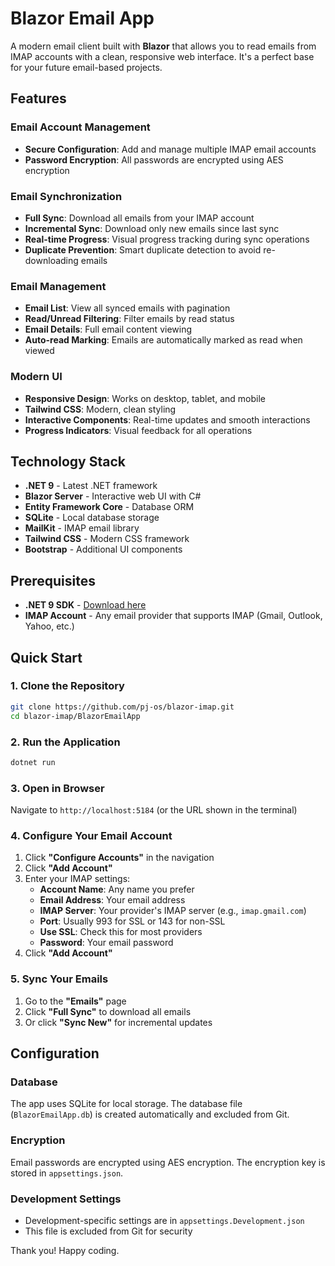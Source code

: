 # Blazor Email App

A modern email client built with **Blazor** that allows you to read emails from IMAP accounts with a clean, responsive web interface. It's a perfect base for your future email-based projects.

## Features

### **Email Account Management**
- **Secure Configuration**: Add and manage multiple IMAP email accounts
- **Password Encryption**: All passwords are encrypted using AES encryption

### **Email Synchronization**
- **Full Sync**: Download all emails from your IMAP account
- **Incremental Sync**: Download only new emails since last sync
- **Real-time Progress**: Visual progress tracking during sync operations
- **Duplicate Prevention**: Smart duplicate detection to avoid re-downloading emails

### **Email Management**
- **Email List**: View all synced emails with pagination
- **Read/Unread Filtering**: Filter emails by read status
- **Email Details**: Full email content viewing
- **Auto-read Marking**: Emails are automatically marked as read when viewed

### **Modern UI**
- **Responsive Design**: Works on desktop, tablet, and mobile
- **Tailwind CSS**: Modern, clean styling
- **Interactive Components**: Real-time updates and smooth interactions
- **Progress Indicators**: Visual feedback for all operations

## Technology Stack
- **.NET 9** - Latest .NET framework
- **Blazor Server** - Interactive web UI with C#
- **Entity Framework Core** - Database ORM
- **SQLite** - Local database storage
- **MailKit** - IMAP email library
- **Tailwind CSS** - Modern CSS framework
- **Bootstrap** - Additional UI components

## Prerequisites

- **.NET 9 SDK** - [Download here](https://dotnet.microsoft.com/download/dotnet/9.0)
- **IMAP Account** - Any email provider that supports IMAP (Gmail, Outlook, Yahoo, etc.)

## Quick Start

### 1. Clone the Repository
```bash
git clone https://github.com/pj-os/blazor-imap.git
cd blazor-imap/BlazorEmailApp
```

### 2. Run the Application
```bash
dotnet run
```

### 3. Open in Browser
Navigate to `http://localhost:5184` (or the URL shown in the terminal)

### 4. Configure Your Email Account
1. Click **"Configure Accounts"** in the navigation
2. Click **"Add Account"**
3. Enter your IMAP settings:
   - **Account Name**: Any name you prefer
   - **Email Address**: Your email address
   - **IMAP Server**: Your provider's IMAP server (e.g., `imap.gmail.com`)
   - **Port**: Usually 993 for SSL or 143 for non-SSL
   - **Use SSL**: Check this for most providers
   - **Password**: Your email password
4. Click **"Add Account"**

### 5. Sync Your Emails
1. Go to the **"Emails"** page
2. Click **"Full Sync"** to download all emails
3. Or click **"Sync New"** for incremental updates

## Configuration

### Database
The app uses SQLite for local storage. The database file (`BlazorEmailApp.db`) is created automatically and excluded from Git.

### Encryption
Email passwords are encrypted using AES encryption. The encryption key is stored in `appsettings.json`.

### Development Settings
- Development-specific settings are in `appsettings.Development.json`
- This file is excluded from Git for security

Thank you! Happy coding.
